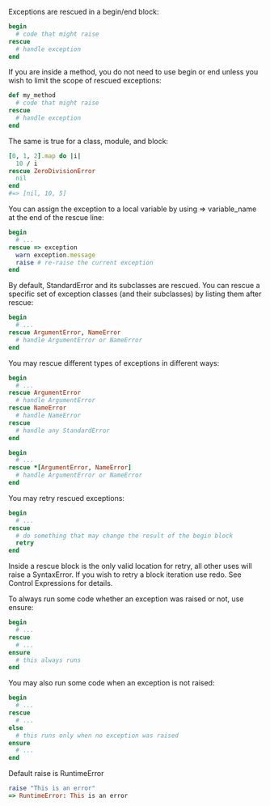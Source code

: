 Exceptions are rescued in a begin/end block:
```ruby
begin
  # code that might raise
rescue
  # handle exception
end
```

If you are inside a method, you do not need to use begin or end unless you wish to limit the scope of rescued exceptions:
```ruby
def my_method
  # code that might raise
rescue
  # handle exception
end
```

The same is true for a class, module, and block:
```ruby
[0, 1, 2].map do |i|
  10 / i
rescue ZeroDivisionError
  nil
end
#=> [nil, 10, 5]
```

You can assign the exception to a local variable by using => variable_name at the end of the rescue line:
```ruby
begin
  # ...
rescue => exception
  warn exception.message
  raise # re-raise the current exception
end
```

By default, StandardError and its subclasses are rescued. You can rescue a specific set of exception classes (and their subclasses) by listing them after rescue:
```ruby
begin
  # ...
rescue ArgumentError, NameError
  # handle ArgumentError or NameError
end
```

You may rescue different types of exceptions in different ways:
```ruby
begin
  # ...
rescue ArgumentError
  # handle ArgumentError
rescue NameError
  # handle NameError
rescue
  # handle any StandardError
end

begin
  # ...
rescue *[ArgumentError, NameError]
  # handle ArgumentError or NameError
end
```

You may retry rescued exceptions:
```ruby
begin
  # ...
rescue
  # do something that may change the result of the begin block
  retry
end
``` 
Inside a rescue block is the only valid location for retry, all other uses will raise a SyntaxError. If you wish to retry a block iteration use redo. See Control Expressions for details.


To always run some code whether an exception was raised or not, use ensure:
```ruby
begin
  # ...
rescue
  # ...
ensure
  # this always runs
end
```

You may also run some code when an exception is not raised:
```ruby
begin
  # ...
rescue
  # ...
else
  # this runs only when no exception was raised
ensure
  # ...
end
```

Default raise is RuntimeError
```ruby
raise "This is an error"
=> RuntimeError: This is an error
```

